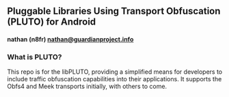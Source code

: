 ## Pluggable Libraries Using Transport Obfuscation (PLUTO) for Android
#### nathan (n8fr) nathan@guardianproject.info

### What is PLUTO?

This repo is for the libPLUTO, providing a simplified means for developers to include traffic obfuscation capabilities into their applications. It supports the Obfs4 and Meek transports initially, with others to come.


